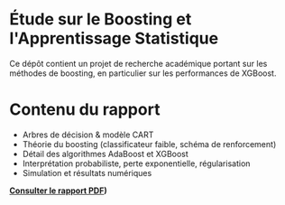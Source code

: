 # Étude sur le Boosting et l'Apprentissage Statistique

Ce dépôt contient un projet de recherche académique portant sur les méthodes de boosting, en particulier sur les performances de XGBoost.

# Contenu du rapport

- Arbres de décision & modèle CART
- Théorie du boosting (classificateur faible, schéma de renforcement)
- Détail des algorithmes AdaBoost et XGBoost
- Interprétation probabiliste, perte exponentielle, régularisation
- Simulation et résultats numériques

**[Consulter le rapport PDF](https://github.com/AlexisSorre/boosting-xgboost-recherche/blob/main/TER-3.pdf))**
